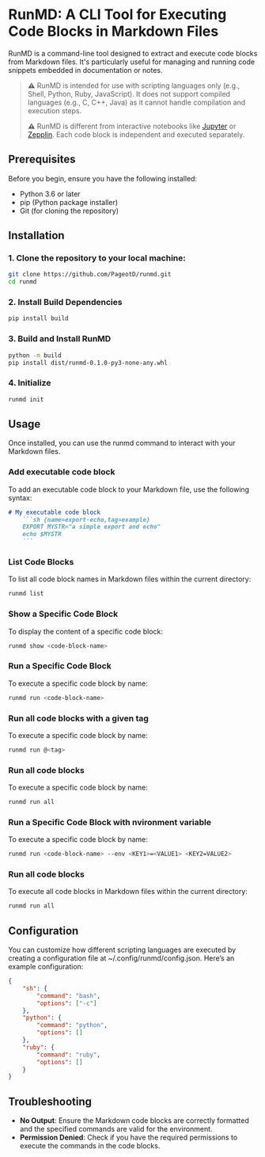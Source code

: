 # RunMD: A CLI Tool for Executing Code Blocks in Markdown Files

RunMD is a command-line tool designed to extract and execute code blocks from Markdown files. It's particularly useful for managing and running code snippets embedded in documentation or notes.

> **⚠** RunMD is intended for use with scripting languages only (e.g., Shell, Python, Ruby, JavaScript). It does not support compiled languages (e.g., C, C++, Java) as it cannot handle compilation and execution steps.
>
> **⚠** RunMD is different from interactive notebooks like [Jupyter](https://jupyter.org/) or [Zepplin](https://zeppelin.apache.org/). Each code block is independent and executed separately.

## Prerequisites

Before you begin, ensure you have the following installed:
- Python 3.6 or later
- pip (Python package installer)
- Git (for cloning the repository)

## Installation

### 1. Clone the repository to your local machine:

```sh {name=runmd-clone}
git clone https://github.com/PageotD/runmd.git
cd runmd
```

### 2. Install Build Dependencies
```sh {name=runmd-pip}
pip install build
```

### 3. Build and Install RunMD
```sh {name=runmd-build-install}
python -m build
pip install dist/runmd-0.1.0-py3-none-any.whl
```

### 4. Initialize
```sh {name=runmd-initialize}
runmd init
```


## Usage

Once installed, you can use the runmd command to interact with your Markdown files.

### Add executable code block

To add an executable code block to your Markdown file, use the following syntax:

```markdown
# My executable code block
    ```sh {name=export-echo,tag=example}
    EXPORT MYSTR="a simple export and echo"
    echo $MYSTR
    ```
```

### List Code Blocks

To list all code block names in Markdown files within the current directory:

```sh
runmd list
```

### Show a Specific Code Block
To display the content of a specific code block:

```sh
runmd show <code-block-name>
```

### Run a Specific Code Block

To execute a specific code block by name:

```sh
runmd run <code-block-name>
```

### Run all code blocks with a given tag

To execute a specific code block by name:

```sh
runmd run @<tag>
```

### Run all code blocks

To execute a specific code block by name:

```sh
runmd run all
```

### Run a Specific Code Block with nvironment variable

To execute a specific code block by name:

```sh
runmd run <code-block-name> --env <KEY1>=<VALUE1> <KEY2=VALUE2>
```

### Run all code blocks

To execute all code blocks in Markdown files within the current directory:

```sh
runmd run all
```

## Configuration

You can customize how different scripting languages are executed by creating a configuration file at ~/.config/runmd/config.json. Here’s an example configuration:

```json
{
    "sh": {
        "command": "bash",
        "options": ["-c"]
    },
    "python": {
        "command": "python",
        "options": []
    },
    "ruby": {
        "command": "ruby",
        "options": []
    }
}
```

## Troubleshooting

* **No Output**: Ensure the Markdown code blocks are correctly formatted and the specified commands are valid for the environment.
* **Permission Denied**: Check if you have the required permissions to execute the commands in the code blocks.